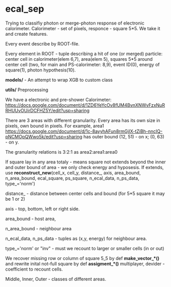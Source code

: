 # ecal_sep

Trying to classifiy photon or merge-photon response of electronic calorimeter. Calorimeter - set of pixels, responce - square 5*5.
We take it and create features.

Every event describe by ROOT-file.

Every element in ROOT - tuple describing a hit of one (or merged) particle: center cell in calorimeter(elem 6,7), area(elem 5), 
squares 5*5 around center cell (two, for main and PS-calorimeter: 8,9), event ID(0), energy of square(1), photon hypothesis(10).

**models/** - An attempt to wrap XGB to custom class

**utils/** Preprocessing

We have a electronic and pre-shower Calorimeter:
https://docs.google.com/document/d/1ZD6YeYcOv8fUM4BvnXNWvFzxNuRRHUUvOUirDCFHZ5Y/edit?usp=sharing

There are 3 areas with different granularity. Every area has its own size in pixels, own bound in pixels.
For example, area1 https://docs.google.com/document/d/1c-8ayyhAFun8rmGjIX-tZiBh-nncIQ-pNCMOpQWwo5k/edit?usp=sharing
has outer bound (12, 51) - on x; (0, 63) - on y.

The granularity relations is 3:2:1 as area2:area1:area0

If square lay in any area totaly - means square not extends beyond the inner and outer bound of area - we only check energy and hyposesis.
If extends, use 
**reconstruct_new**(cell_x, cell_y, distance_, axis, area_bound, n_area_bound, ecal_square, ps_square, n_ecal_data, n_ps_data, type_='norm')
  
  distance_ - distance between center cells and bound (for 5*5 square it may be 1 or 2)
  
  axis - top, bottom, left or right side. 
  
  area_bound - host area, 
  
  n_area_bound - neighbour area
  
  n_ecal_data, n_ps_data - tuples as (x,y, energy) for neighbour area.
  
  type_='norm' or "inv" - must we recount to larger or smaller cells (in or out)
  
 We recover missing row or column of square 5_5 by def **make_vector_*()**
 and rewrite inital not-full square by def **assigment_*()**
  multiplayer, devider - coefficient to recount cells.
  
  
  Middle, Inner, Outer - classes of different areas.
